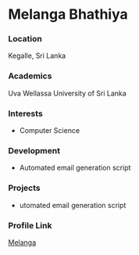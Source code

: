 # Melanga Bhathiya

### Location

Kegalle, Sri Lanka

### Academics

Uva Wellassa University of Sri Lanka

### Interests

- Computer Science

### Development

- Automated email generation script

### Projects

- utomated email generation script

### Profile Link

[Melanga](https://github.com/Melanga)
